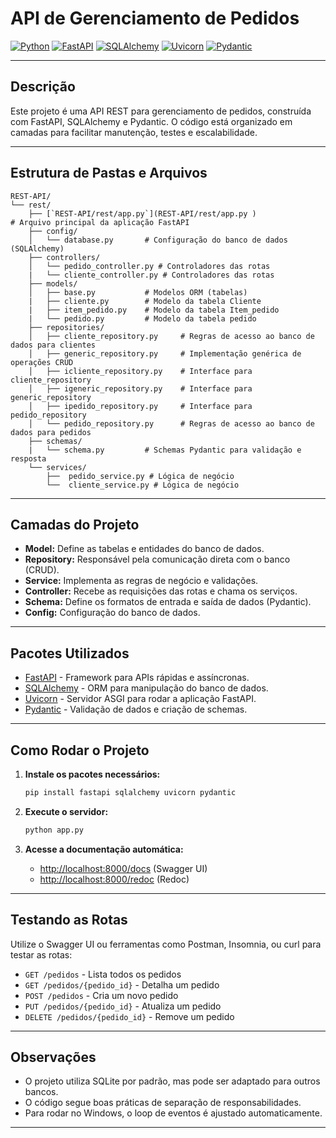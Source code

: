 # API de Gerenciamento de Pedidos

[![Python](https://img.shields.io/badge/Python-3.12-blue?logo=python)](https://www.python.org/)
[![FastAPI](https://img.shields.io/badge/FastAPI-0.110.0-green?logo=fastapi)](https://fastapi.tiangolo.com/)
[![SQLAlchemy](https://img.shields.io/badge/SQLAlchemy-2.0.30-red?logo=python)](https://docs.sqlalchemy.org/)
[![Uvicorn](https://img.shields.io/badge/Uvicorn-0.29.0-purple?logo=python)](https://www.uvicorn.org/)
[![Pydantic](https://img.shields.io/badge/Pydantic-2.7.1-blue?logo=python)](https://docs.pydantic.dev/)

---

## Descrição

Este projeto é uma API REST para gerenciamento de pedidos, construída com FastAPI, SQLAlchemy e Pydantic. O código está organizado em camadas para facilitar manutenção, testes e escalabilidade.

---

## Estrutura de Pastas e Arquivos

```
REST-API/
└── rest/
    ├── [`REST-API/rest/app.py`](REST-API/rest/app.py )                # Arquivo principal da aplicação FastAPI
    ├── config/
    │   └── database.py       # Configuração do banco de dados (SQLAlchemy)
    ├── controllers/
    │   └── pedido_controller.py # Controladores das rotas
    |   └── cliente_controller.py # Controladores das rotas
    ├── models/
    │   ├── base.py           # Modelos ORM (tabelas)
    |   ├── cliente.py        # Modelo da tabela Cliente
    |   ├── item_pedido.py    # Modelo da tabela Item_pedido
    |   └── pedido.py         # Modelo da tabela pedido
    ├── repositories/
    │   ├── cliente_repository.py     # Regras de acesso ao banco de dados para clientes
    │   ├── generic_repository.py     # Implementação genérica de operações CRUD
    │   ├── icliente_repository.py    # Interface para cliente_repository
    │   ├── igeneric_repository.py    # Interface para generic_repository
    │   ├── ipedido_repository.py     # Interface para pedido_repository
    │   └── pedido_repository.py      # Regras de acesso ao banco de dados para pedidos
    ├── schemas/
    |   └── schema.py         # Schemas Pydantic para validação e resposta
    └── services/
        ├──  pedido_service.py # Lógica de negócio
        └──  cliente_service.py # Lógica de negócio
```

---

## Camadas do Projeto

- **Model:** Define as tabelas e entidades do banco de dados.
- **Repository:** Responsável pela comunicação direta com o banco (CRUD).
- **Service:** Implementa as regras de negócio e validações.
- **Controller:** Recebe as requisições das rotas e chama os serviços.
- **Schema:** Define os formatos de entrada e saída de dados (Pydantic).
- **Config:** Configuração do banco de dados.

---

## Pacotes Utilizados

- [FastAPI](https://fastapi.tiangolo.com/) - Framework para APIs rápidas e assíncronas.
- [SQLAlchemy](https://docs.sqlalchemy.org/) - ORM para manipulação do banco de dados.
- [Uvicorn](https://www.uvicorn.org/) - Servidor ASGI para rodar a aplicação FastAPI.
- [Pydantic](https://docs.pydantic.dev/) - Validação de dados e criação de schemas.

---

## Como Rodar o Projeto

1. **Instale os pacotes necessários:**
   ```bash
   pip install fastapi sqlalchemy uvicorn pydantic
   ```

2. **Execute o servidor:**
   ```bash
   python app.py
   ```

3. **Acesse a documentação automática:**
   - [http://localhost:8000/docs](http://localhost:8000/docs) (Swagger UI)
   - [http://localhost:8000/redoc](http://localhost:8000/redoc) (Redoc)

---

## Testando as Rotas

Utilize o Swagger UI ou ferramentas como Postman, Insomnia, ou curl para testar as rotas:

- `GET /pedidos` - Lista todos os pedidos
- `GET /pedidos/{pedido_id}` - Detalha um pedido
- `POST /pedidos` - Cria um novo pedido
- `PUT /pedidos/{pedido_id}` - Atualiza um pedido
- `DELETE /pedidos/{pedido_id}` - Remove um pedido

---

## Observações

- O projeto utiliza SQLite por padrão, mas pode ser adaptado para outros bancos.
- O código segue boas práticas de separação de responsabilidades.
- Para rodar no Windows, o loop de eventos é ajustado automaticamente.

---
